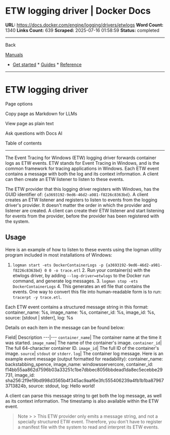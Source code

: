 # ETW logging driver | Docker Docs

**URL:** https://docs.docker.com/engine/logging/drivers/etwlogs
**Word Count:** 1340
**Links Count:** 639
**Scraped:** 2025-07-16 01:58:59
**Status:** completed

---

Back

[Manuals](https://docs.docker.com/manuals/)

  * [Get started](https://docs.docker.com/get-started/)   * [Guides](https://docs.docker.com/guides/)   * [Reference](https://docs.docker.com/reference/)

* * *

# ETW logging driver

Page options

Copy page as Markdown for LLMs

View page as plain text

Ask questions with Docs AI

Table of contents

* * *

The Event Tracing for Windows \(ETW\) logging driver forwards container logs as ETW events. ETW stands for Event Tracing in Windows, and is the common framework for tracing applications in Windows. Each ETW event contains a message with both the log and its context information. A client can then create an ETW listener to listen to these events.

The ETW provider that this logging driver registers with Windows, has the GUID identifier of: `{a3693192-9ed6-46d2-a981-f8226c8363bd}`. A client creates an ETW listener and registers to listen to events from the logging driver's provider. It doesn't matter the order in which the provider and listener are created. A client can create their ETW listener and start listening for events from the provider, before the provider has been registered with the system.

## Usage

Here is an example of how to listen to these events using the logman utility program included in most installations of Windows:

  1. `logman start -ets DockerContainerLogs -p {a3693192-9ed6-46d2-a981-f8226c8363bd} 0 0 -o trace.etl`   2. Run your container\(s\) with the etwlogs driver, by adding `--log-driver=etwlogs` to the Docker run command, and generate log messages.   3. `logman stop -ets DockerContainerLogs`   4. This generates an etl file that contains the events. One way to convert this file into human-readable form is to run: `tracerpt -y trace.etl`.

Each ETW event contains a structured message string in this format:               container_name: %s, image_name: %s, container_id: %s, image_id: %s, source: [stdout | stderr], log: %s

Details on each item in the message can be found below:

Field| Description   ---|---   `container_name`| The container name at the time it was started.   `image_name`| The name of the container's image.   `container_id`| The full 64-character container ID.   `image_id`| The full ID of the container's image.   `source`| `stdout` or `stderr`.   `log`| The container log message.      Here is an example event message \(output formatted for readability\):               container_name: backstabbing_spence,     image_name: windowsservercore,     container_id: f14bb55aa862d7596b03a33251c1be7dbbec8056bbdead1da8ec5ecebbe29731,     image_id: sha256:2f9e19bd998d3565b4f345ac9aaf6e3fc555406239a4fb1b1ba879673713824b,     source: stdout,     log: Hello world!

A client can parse this message string to get both the log message, as well as its context information. The timestamp is also available within the ETW event.

> Note >  > This ETW provider only emits a message string, and not a specially structured ETW event. Therefore, you don't have to register a manifest file with the system to read and interpret its ETW events.